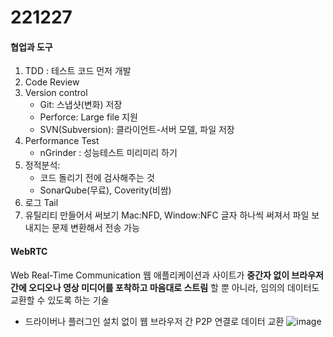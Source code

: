 # 221227

#### 협업과 도구

1. TDD : 테스트 코드 먼저 개발
2. Code Review
3. Version control
   - Git: 스냅샷(변화) 저장
   - Perforce: Large file 지원
   - SVN(Subversion): 클라이언트-서버 모델, 파일 저장
4. Performance Test
   - nGrinder : 성능테스트 미리미리 하기
5. 정적분석:
   - 코드 돌리기 전에 검사해주는 것
   - SonarQube(무료), Coverity(비쌈)
6. 로그 Tail
7. 유틸리티 만들어서 써보기
   Mac:NFD, Window:NFC 글자 하나씩 써져서 파일 보내지는 문제 변환해서 전송 가능

#### WebRTC

Web Real-Time Communication
웹 애플리케이션과 사이트가 **중간자 없이 브라우저 간에 오디오나 영상 미디어를 포착하고 마음대로 스트림** 할 뿐 아니라, 임의의 데이터도 교환할 수 있도록 하는 기술

- 드라이버나 플러그인 설치 없이 웹 브라우저 간 P2P 연결로 데이터 교환
  ![image](https://user-images.githubusercontent.com/61377122/209619389-3ac0fdfd-b897-4783-b050-858329b09761.png)
